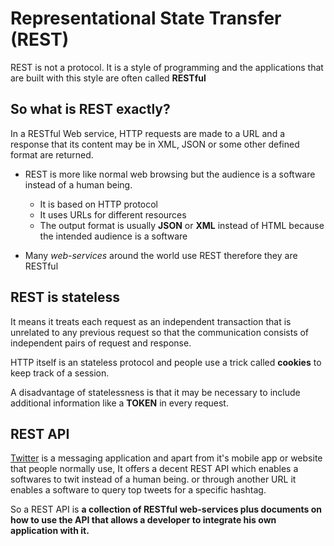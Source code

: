 # Representational State Transfer (REST)

REST is not a protocol. It is a style of programming and the applications that are built with this style are often called **RESTful**

## So what is REST exactly?

In a RESTful Web service, HTTP requests are made to a URL and a response that its content may be in XML, JSON or some other defined format are returned.

- REST is more like normal web browsing but the audience is a software instead of a human being.
    * It is based on HTTP protocol
    * It uses URLs for different resources
    * The output format is usually **JSON** or **XML** instead of HTML because the intended audience is a software

- Many *web-services* around the world use REST therefore they are RESTful

## REST is stateless

It means it treats each request as an independent transaction that is unrelated to any previous request so that the communication consists of independent pairs of request and response.

HTTP itself is an stateless protocol and people use a trick called **cookies** to keep track of a session.

A disadvantage of statelessness is that it may be necessary to include additional information like a **TOKEN** in every request.

## REST API

[Twitter](https://dev.twitter.com/rest/public) is a messaging application and apart from it's mobile app or website that people normally use, It offers a decent REST API which enables a softwares to twit instead of a human being. or through another URL it enables a software to query top tweets for a specific hashtag.

So a REST API is **a collection of RESTful web-services plus documents on how to use the API that allows a developer to integrate his own application with it.**
